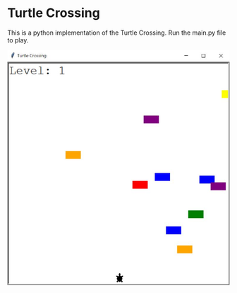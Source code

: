 # Turtle Crossing
This is a python implementation of the Turtle Crossing.
Run the main.py file to play.

![Turtle Crossing Game](./Turtle%20Crossing%20Screenshot.jpg)